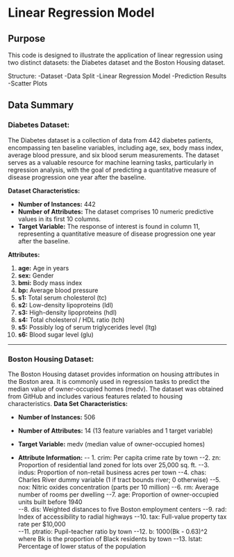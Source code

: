 # Linear Regression Model

## Purpose

This code is designed to illustrate the application of linear regression using two distinct datasets: the Diabetes dataset  and the Boston Housing dataset.

Structure: 
-Dataset
-Data Split
-Linear Regression Model
-Prediction Results
-Scatter Plots


## Data Summary

### Diabetes Dataset:

The Diabetes dataset is a collection of data from 442 diabetes patients, encompassing ten baseline variables, including age, sex, body mass index, average blood pressure, and six blood serum measurements. The dataset serves as a valuable resource for machine learning tasks, particularly in regression analysis, with the goal of predicting a quantitative measure of disease progression one year after the baseline.

**Dataset Characteristics:**

-   **Number of Instances:** 442
-   **Number of Attributes:** The dataset comprises 10 numeric predictive values in its first 10 columns.
-   **Target Variable:** The response of interest is found in column 11, representing a quantitative measure of disease progression one year after the baseline.

**Attributes:**

1.  **age:** Age in years
2.  **sex:** Gender
3.  **bmi:** Body mass index
4.  **bp:** Average blood pressure
5.  **s1:** Total serum cholesterol (tc)
6.  **s2:** Low-density lipoproteins (ldl)
7.  **s3:** High-density lipoproteins (hdl)
8.  **s4:** Total cholesterol / HDL ratio (tch)
9.  **s5:** Possibly log of serum triglycerides level (ltg)
10.  **s6:** Blood sugar level (glu)



--------------------
  
  ### Boston Housing Dataset:
The Boston Housing dataset provides information on housing attributes in the Boston area. It is commonly used in regression tasks to predict the median value of owner-occupied homes (medv). The dataset was obtained from GitHub and includes various features related to housing characteristics. **Data Set Characteristics:** 
- **Number of Instances:** 506 
-  **Number of Attributes:** 14 (13 feature variables and  1 target variable)
- **Target Variable:** medv (median value of owner-occupied homes)

- **Attribute Information:**
-- 1. crim: Per capita crime rate by town 
--2. zn: Proportion of residential land zoned for lots over 25,000 sq. ft. 
--3. indus: Proportion of non-retail business acres per town 
--4. chas: Charles River dummy variable (1  if tract bounds river; 0 otherwise) 
--5. nox: Nitric oxides concentration (parts per 10 million) 
--6. rm: Average number of rooms per dwelling 
--7. age: Proportion of owner-occupied units built before 1940  
--8. dis: Weighted distances to five Boston employment centers 
--9. rad: Index of accessibility to radial highways 
--10. tax: Full-value property tax rate per $10,000  
--11. ptratio: Pupil-teacher ratio by town 
--12. b: 1000(Bk - 0.63)^2 where Bk is the proportion of Black residents by town 
--13. lstat: Percentage of lower status of the population